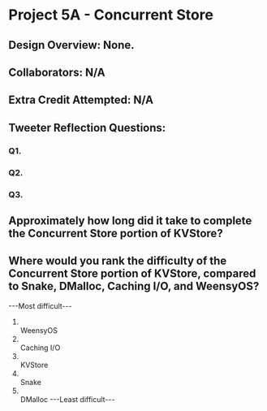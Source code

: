 Project 5A - Concurrent Store
====================

<!-- TODO: Fill this out. -->

## Design Overview: None.

## Collaborators: N/A

## Extra Credit Attempted: N/A

## Tweeter Reflection Questions:

### Q1.

<!-- My stakeholder pair was Sarsra Breisand and Beth Abraham (pair #2). -->

### Q2.

<!-- The delete that was implemented enables users to request all their posts to be deleted as well as their user profile. However, replies to their posts by other users as well as posts by other users that mention them have been maintained. This is because other Tweeter users have a right to freedom of speech (provided that their posts have not threatened, defamed, or otherwise consisted of non-protected speech about someone else). 

In this specific case, it was important to protect to strike a careful balance between protecting Sarsra Breisand's right to privacy and the right of other users' to their freedom of speech as well as the interests of other stakeholders. Deleting Sarsra's own posts and user ID made it harder to find personal information she shared and prevents her account from being accessed or otherwise linked to other data. While Sarsra's own content is removed to honor her request, completely erasing surrounding conversations would infringe on the free speech of other users who engaged with her posts. Keeping the replies and posts intact protects other users's self-epxression and protect their voices/perspectives from being silenced, while still supporting Sarsra's privacy interests. 

The design also does not go as far as eliminating every trace of Sarsra's existence across the platform. As a prominent public figure, information related to Sarsra has potential historical and research value. Stakeholders like historian Beth Abraham have an interest in studying social phenomena connected to Sarsra, and completely erasing such Sarsra's existence on Tweeter would hinder scholarly work and our collective understanding of these issues. Therefore, this approach was taken to preserve the ability to examine Sarsra's impact and legacy, even while significantly reducing access to her personal details. -->

### Q3. <!-- Q3A. If we assigned you only one stakeholder pair: -->

<!-- Tweeter's decision greatly limits the right to be forgotten. Sarsra Breisand might be displeased by our decision to leave posts that mention her and replies to her original posts, especially ones that may imply the location of her home. Although direct access to Sarsra's content is eliminated, the preservation of related discussions means that her involvement could still be indirectly discoverable, which may not fully achieve her goal of being "forgotten". On the other hand, researchers may have hope for greater retention of Sarsra's data. 

A generalized deletion mechanism would need to be responsive to the needs of a wide range of stakeholders. This includes individuals with sensitive personal histories who would prefer not to have their past brought back into public view. For example, ex-convicts who have served their sentences and are seeking to reintegrate into society may feel that continued visibility of their criminal records on social media platforms unduly hampers their rehabilitation. Individuals who have made bigoted or offensive comments in the past, perhaps in their youth or in a different social context, may wish to move beyond those statements and not have them continue to define their online presence. Others may simply have posted content that they now find embarrassing or shameful, and desire a fresh start. These individuals may be unsatisfied with out current deletion design and desire a more comprehensive deletion approach that removes a wider scope of personal data. However, again, their interests must be balanced against other important considerations, including freedom of expression and maintenance of historical records. Marginalized communities often rely on social media to document experiences of discrimination and build solidarity, and an overly aggressive deletion regime could undermine these important functions. 

In the long-term, our deletion design impacts the entire population. Tweeter makes it possible for anyone to share their views on nearly anything (provided it does not contain non-protected speech). With this decision, any user can share information about any person's past, and Tweeter will leave that post up. As a result, anyone who has made mistakes or done regrettable things will be unable to fully escape those actions. Tweeter recognized that we have all made mistakes and done things that we hope will be forgotten, and this decision makes that impossible. However, when weighing the competing interests at stake, Tweeter prioritizes freedom of speech and the open exchange of information. This choice may negatively impact some users or even non-users, but it upholds the fundamental right to free expression for all.

Considering the interests of other parties, such as future Tweeter users, ex-convicts, victims, and others would reinforce our decision. We believe that we have balanced the competing interests of both sides of this issue, as well as complying with GDPR. The interests of ex-convicts have been protected by allowing them to "correct the record" with their own posts and/or replies to others. The interests of victims have been been protected by allowing them to exercise their right to freedom of speech and post about the incident. Future Tweeter users' interests are protected since they are able to view all of those posts (from both sides) without restriction. Overall, there are few situations in which our policy would change based on the consideration of other stakeholders, since this policy was designed by weighing the interests of both the immediate and external stakeholders. -->

## Approximately how long did it take to complete the Concurrent Store portion of KVStore?

<!-- 25 hours -->

## Where would you rank the difficulty of the Concurrent Store portion of KVStore, compared to Snake, DMalloc, Caching I/O, and WeensyOS?

---Most difficult---
1. <br /> WeensyOS
2. <br /> Caching I/O
3. <br /> KVStore
4. <br /> Snake
5. <br /> DMalloc
---Least difficult---
